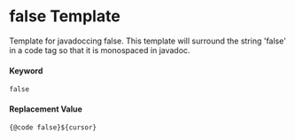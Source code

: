 # false Template
Template for javadoccing false.  This template will surround the string 'false' in a code tag so that it is monospaced in javadoc. 

#### Keyword
```
false
```

#### Replacement Value
```
{@code false}${cursor}
```

